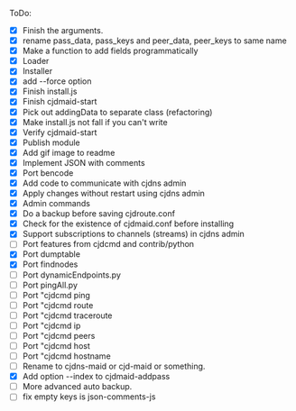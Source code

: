 ToDo:
- [x] Finish the arguments.
- [x] rename pass_data, pass_keys and peer_data, peer_keys to same name
- [x] Make a function to add fields programmatically
- [x] Loader
- [x] Installer
- [x] add --force option
- [x] Finish install.js
- [x] Finish cjdmaid-start
- [x] Pick out addingData to separate class (refactoring)
- [x] Make install.js not fall if you can't write
- [x] Verify cjdmaid-start
- [x] Publish module
- [x] Add gif image to readme
- [x] Implement JSON with comments
- [x] Port bencode
- [x] Add code to communicate with cjdns admin
- [x] Apply changes without restart using cjdns admin
- [x] Admin commands
- [x] Do a backup before saving cjdroute.conf
- [x] Check for the existence of cjdmaid.conf before installing
- [x] Support subscriptions to channels (streams) in cjdns admin
- [ ] Port features from cjdcmd and contrib/python
- [x] Port dumptable
- [x] Port findnodes
- [ ] Port dynamicEndpoints.py
- [ ] Port pingAll.py
- [ ] Port "cjdcmd ping
- [ ] Port "cjdcmd route
- [ ] Port "cjdcmd traceroute
- [ ] Port "cjdcmd ip
- [ ] Port "cjdcmd peers
- [ ] Port "cjdcmd host
- [ ] Port "cjdcmd hostname
- [ ] Rename to cjdns-maid or cjd-maid or something.
- [x] Add option --index to cjdmaid-addpass
- [ ] More advanced auto backup.
- [ ] fix empty keys is json-comments-js

